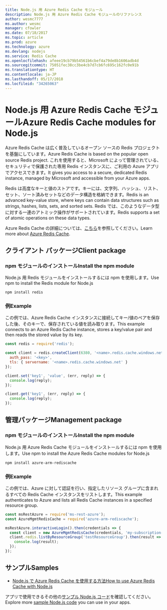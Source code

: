 ```yaml
---
title: Node.js 用 Azure Redis Cache モジュール
description: Node.js 用 Azure Redis Cache モジュールのリファレンス
author: wesmc7777
ms.author: wesmc
manager: cfowler
ms.date: 07/18/2017
ms.topic: article
ms.prod: azure
ms.technology: azure
ms.devlang: nodejs
ms.service: Redis Cache
ms.openlocfilehash: afeee19cb79b54561b6cbef4a79de8b1606adb4d
ms.sourcegitcommit: 75051fec38cc3be4cb7d7cb6fc695c162fc0e91b
ms.translationtype: HT
ms.contentlocale: ja-JP
ms.lasthandoff: 05/17/2018
ms.locfileid: "34265063"
---
```

# <a name="azure-redis-cache-modules-for-nodejs"></a><span data-ttu-id="84d36-103">Node.js 用 Azure Redis Cache モジュール</span><span class="sxs-lookup"><span data-stu-id="84d36-103">Azure Redis Cache modules for Node.js</span></span>

<span data-ttu-id="84d36-104">Azure Redis Cache は広く普及しているオープン ソースの Redis プロジェクトを基盤にしています。</span><span class="sxs-lookup"><span data-stu-id="84d36-104">Azure Redis Cache is based on the popular open source Redis project.</span></span> <span data-ttu-id="84d36-105">これを使用すると、Microsoft によって管理されている、セキュリティで保護された専用 Redis インスタンスに、ご利用の Azure アプリでアクセスできます。</span><span class="sxs-lookup"><span data-stu-id="84d36-105">It gives you access to a secure, dedicated Redis instance, managed by Microsoft and accessible from your Azure apps.</span></span>

<span data-ttu-id="84d36-106">Redis は高度なキーと値のストアです。キーには、文字列、ハッシュ、リスト、セット、ソート済みセットなどのデータ構造を格納できます。</span><span class="sxs-lookup"><span data-stu-id="84d36-106">Redis is an advanced key-value store, where keys can contain data structures such as strings, hashes, lists, sets, and sorted sets.</span></span> <span data-ttu-id="84d36-107">Redis では、このようなデータ型に対する一連のアトミック操作がサポートされています。</span><span class="sxs-lookup"><span data-stu-id="84d36-107">Redis supports a set of atomic operations on these data types.</span></span>

<span data-ttu-id="84d36-108">Azure Redis Cache の詳細については、[こちら](https://docs.microsoft.com/azure/redis-cache/)を参照してください。</span><span class="sxs-lookup"><span data-stu-id="84d36-108">Learn more about [Azure Redis Cache](https://docs.microsoft.com/azure/redis-cache/).</span></span>

## <a name="client-package"></a><span data-ttu-id="84d36-109">クライアント パッケージ</span><span class="sxs-lookup"><span data-stu-id="84d36-109">Client package</span></span>

### <a name="install-the-npm-module"></a><span data-ttu-id="84d36-110">npm モジュールのインストール</span><span class="sxs-lookup"><span data-stu-id="84d36-110">Install the npm module</span></span>

<span data-ttu-id="84d36-111">Node.js 用 Redis モジュールをインストールするには npm を使用します。</span><span class="sxs-lookup"><span data-stu-id="84d36-111">Use npm to install the Redis module for Node.js</span></span>

```bash
npm install redis
```

### <a name="example"></a><span data-ttu-id="84d36-112">例</span><span class="sxs-lookup"><span data-stu-id="84d36-112">Example</span></span>

<span data-ttu-id="84d36-113">この例では、Azure Redis Cache インスタンスに接続してキー/値のペアを保存した後、そのキーで、保存されている値を読み取ります。</span><span class="sxs-lookup"><span data-stu-id="84d36-113">This example connects to an Azure Redis Cache instance, stores a key/value pair and then reads the stored value by its key.</span></span>

```javascript
const redis = require('redis');

const client = redis.createClient(6380, '<name>.redis.cache.windows.net', {
  auth_pass: '<key>',
  tls: { servername: '<name>.redis.cache.windows.net' }
});

client.set('key1', 'value', (err, reply) => {
  console.log(reply);
});

client.get('key1', (err, reply) => {
  console.log(reply);
});
```

## <a name="management-package"></a><span data-ttu-id="84d36-114">管理パッケージ</span><span class="sxs-lookup"><span data-stu-id="84d36-114">Management package</span></span>

### <a name="install-the-npm-module"></a><span data-ttu-id="84d36-115">npm モジュールのインストール</span><span class="sxs-lookup"><span data-stu-id="84d36-115">Install the npm module</span></span>

<span data-ttu-id="84d36-116">Node.js 用 Azure Redis Cache モジュールをインストールするには npm を使用します。</span><span class="sxs-lookup"><span data-stu-id="84d36-116">Use npm to install the Azure Redis Cache modules for Node.js</span></span>

```bash
npm install azure-arm-rediscache
```

### <a name="example"></a><span data-ttu-id="84d36-117">例</span><span class="sxs-lookup"><span data-stu-id="84d36-117">Example</span></span>

<span data-ttu-id="84d36-118">この例では、Azure に対して認証を行い、指定したリソース グループに含まれるすべての Redis Cache インスタンスをリストします。</span><span class="sxs-lookup"><span data-stu-id="84d36-118">This example authenticates to Azure and lists all Redis Cache instances in a specified resource group.</span></span>

```javascript
const msRestAzure = require('ms-rest-azure');
const AzureMgmtRedisCache = require('azure-arm-rediscache');

msRestAzure.interactiveLogin().then(credentials => {
  const client = new AzureMgmtRedisCache(credentials, 'my-subscription-id');
  client.redis.listByResourceGroup('testResourceGroup').then(result => {
    console.log(result);
  });
});
```


## <a name="samples"></a><span data-ttu-id="84d36-119">サンプル</span><span class="sxs-lookup"><span data-stu-id="84d36-119">Samples</span></span>

* [<span data-ttu-id="84d36-120">Node.js で Azure Redis Cache を使用する方法</span><span class="sxs-lookup"><span data-stu-id="84d36-120">How to use Azure Redis Cache with Node.js</span></span>](https://docs.microsoft.com/azure/redis-cache/cache-nodejs-get-started)

<span data-ttu-id="84d36-121">アプリで使用できるその他の[サンプル Node.js コード](https://azure.microsoft.com/resources/samples/?platform=nodejs)を確認してください。</span><span class="sxs-lookup"><span data-stu-id="84d36-121">Explore more [sample Node.js code](https://azure.microsoft.com/resources/samples/?platform=nodejs) you can use in your apps.</span></span>
